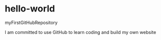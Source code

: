 # hello-world
myFirstGitHubRepository

I am committed to use GitHub to learn coding and build my own website
